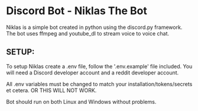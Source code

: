 # Discord Bot - Niklas The Bot
Niklas is a simple bot created in python using the discord.py framework. 
The bot uses ffmpeg and youtube_dl to stream voice to voice chat.

## SETUP:
To setup Niklas create a .env file, follow the '.env.example' file included. You will need a Discord developer account
and a reddit developer account.

All .env variables must be changed to match your installation/tokens/secrets
 et cetera. OR THIS WILL NOT WORK.
 
Bot should run on both Linux and Windows without problems.


